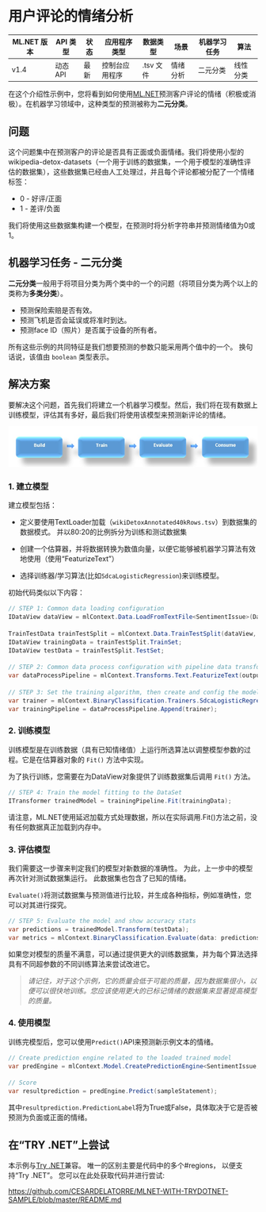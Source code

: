 # 用户评论的情绪分析

| ML.NET 版本 | API 类型          | 状态                        | 应用程序类型    | 数据类型 | 场景            | 机器学习任务                   | 算法                  |
|----------------|-------------------|-------------------------------|-------------|-----------|---------------------|---------------------------|-----------------------------|
| v1.4          | 动态API | 最新 |  控制台应用程序 | .tsv 文件 | 情绪分析 | 二元分类 | 线性分类 |

在这个介绍性示例中，您将看到如何使用[ML.NET](https://www.microsoft.com/net/./apps/machine-.-and-ai/ml-dotnet)预测客户评论的情绪（积极或消极）。在机器学习领域中，这种类型的预测被称为**二元分类**。

## 问题
这个问题集中在预测客户的评论是否具有正面或负面情绪。我们将使用小型的wikipedia-detox-datasets（一个用于训练的数据集，一个用于模型的准确性评估的数据集），这些数据集已经由人工处理过，并且每个评论都被分配了一个情绪标签：
* 0 - 好评/正面
* 1 - 差评/负面

我们将使用这些数据集构建一个模型，在预测时将分析字符串并预测情绪值为0或1。

## 机器学习任务 - 二元分类
**二元分类**一般用于将项目分类为两个类中的一个的问题（将项目分类为两个以上的类称为**多类分类**）。

* 预测保险索赔是否有效。
* 预测飞机是否会延误或将准时到达。
* 预测face ID（照片）是否属于设备的所有者。

所有这些示例的共同特征是我们想要预测的参数只能采用两个值中的一个。 换句话说，该值由 `boolean` 类型表示。

## 解决方案
要解决这个问题，首先我们将建立一个机器学习模型。然后，我们将在现有数据上训练模型，评估其有多好，最后我们将使用该模型来预测新评论的情绪。 

![建立 -> 训练 -> 评估 -> 使用](../shared_content/modelpipeline.png)

### 1. 建立模型

建立模型包括：

* 定义要使用TextLoader加载（`wikiDetoxAnnotated40kRows.tsv`）到数据集的数据模式。 并以80:20的比例拆分为训练和测试数据集

* 创建一个估算器，并将数据转换为数值向量，以便它能够被机器学习算法有效地使用（使用“FeaturizeText”）

* 选择训练器/学习算法(比如`SdcaLogisticRegression`)来训练模型。

初始代码类似以下内容：

```cs --source-file ./SentimentAnalysis/SentimentAnalysisConsoleApp/Program.cs --project ./SentimentAnalysis/SentimentAnalysisConsoleApp/SentimentAnalysisConsoleApp.csproj --editable false  --region step1to3
// STEP 1: Common data loading configuration
IDataView dataView = mlContext.Data.LoadFromTextFile<SentimentIssue>(DataPath, hasHeader: true);

TrainTestData trainTestSplit = mlContext.Data.TrainTestSplit(dataView, testFraction: 0.2);
IDataView trainingData = trainTestSplit.TrainSet;
IDataView testData = trainTestSplit.TestSet;

// STEP 2: Common data process configuration with pipeline data transformations          
var dataProcessPipeline = mlContext.Transforms.Text.FeaturizeText(outputColumnName: "Features", inputColumnName: nameof(SentimentIssue.Text));

// STEP 3: Set the training algorithm, then create and config the modelBuilder                            
var trainer = mlContext.BinaryClassification.Trainers.SdcaLogisticRegression(labelColumnName: "Label", featureColumnName: "Features");
var trainingPipeline = dataProcessPipeline.Append(trainer);
```

### 2. 训练模型
训练模型是在训练数据（具有已知情绪值）上运行所选算法以调整模型参数的过程。它是在估算器对象的 `Fit()` 方法中实现。

为了执行训练，您需要在为DataView对象提供了训练数据集后调用 `Fit()` 方法。

```cs --source-file ./SentimentAnalysis/SentimentAnalysisConsoleApp/Program.cs --project ./SentimentAnalysis/SentimentAnalysisConsoleApp/SentimentAnalysisConsoleApp.csproj --editable false  --region step4
// STEP 4: Train the model fitting to the DataSet
ITransformer trainedModel = trainingPipeline.Fit(trainingData);
```

请注意，ML.NET使用延迟加载方式处理数据，所以在实际调用.Fit()方法之前，没有任何数据真正加载到内存中。

### 3. 评估模型

我们需要这一步骤来判定我们的模型对新数据的准确性。 为此，上一步中的模型再次针对测试数据集运行。 此数据集也包含了已知的情绪。

`Evaluate()`将测试数据集与预测值进行比较，并生成各种指标，例如准确性，您可以对其进行探究。

```cs --source-file ./SentimentAnalysis/SentimentAnalysisConsoleApp/Program.cs --project ./SentimentAnalysis/SentimentAnalysisConsoleApp/SentimentAnalysisConsoleApp.csproj --editable false  --region step5
// STEP 5: Evaluate the model and show accuracy stats
var predictions = trainedModel.Transform(testData);
var metrics = mlContext.BinaryClassification.Evaluate(data: predictions, labelColumnName: "Label", scoreColumnName: "Score");
```

如果您对模型的质量不满意，可以通过提供更大的训练数据集，并为每个算法选择具有不同超参数的不同训练算法来尝试改进它。

>*请记住，对于这个示例，它的质量会低于可能的质量，因为数据集很小，以便可以很快地训练。您应该使用更大的已标记情绪的数据集来显著提高模型的质量。*

### 4. 使用模型

训练完模型后，您可以使用`Predict()`API来预测新示例文本的情绪。

```cs --source-file ./SentimentAnalysis/SentimentAnalysisConsoleApp/Program.cs --project ./SentimentAnalysis/SentimentAnalysisConsoleApp/SentimentAnalysisConsoleApp.csproj --editable false  --region consume
// Create prediction engine related to the loaded trained model
var predEngine = mlContext.Model.CreatePredictionEngine<SentimentIssue, SentimentPrediction>(trainedModel);

// Score
var resultprediction = predEngine.Predict(sampleStatement);
```

其中`resultprediction.PredictionLabel`将为True或False，具体取决于它是否被预测为负面或正面的情绪。


## 在“TRY .NET”上尝试

本示例与[Try .NET](https://github.com/dotnet/try)兼容。 唯一的区别主要是代码中的多个#regions， 以便支持“Try .NET”。 您可以在此处获取代码并进行尝试:

https://github.com/CESARDELATORRE/MLNET-WITH-TRYDOTNET-SAMPLE/blob/master/README.md

